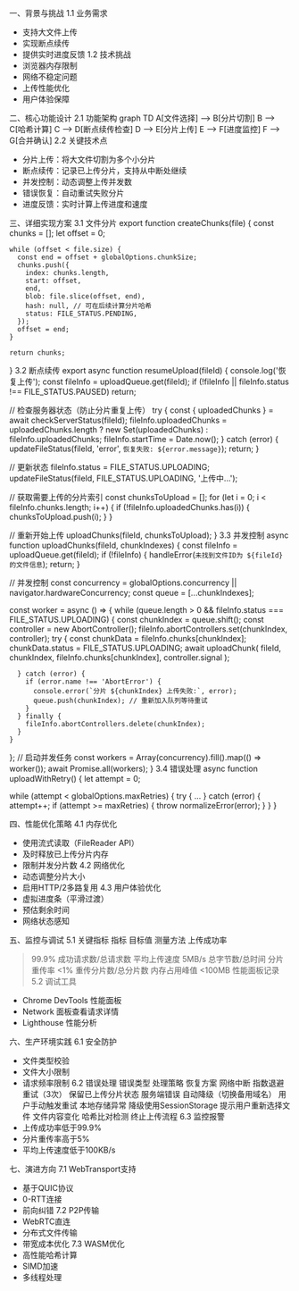 一、背景与挑战
1.1 业务需求
* 支持大文件上传
* 实现断点续传
* 提供实时进度反馈
1.2 技术挑战
* 浏览器内存限制
* 网络不稳定问题
* 上传性能优化
* 用户体验保障

二、核心功能设计
2.1 功能架构
graph TD
    A[文件选择] --> B[分片切割]
    B --> C[哈希计算]
    C --> D[断点续传检查]
    D --> E[分片上传]
    E --> F[进度监控]
    F --> G[合并确认]
2.2 关键技术点
* 分片上传：将大文件切割为多个小分片
* 断点续传：记录已上传分片，支持从中断处继续
* 并发控制：动态调整上传并发数
* 错误恢复：自动重试失败分片
* 进度反馈：实时计算上传进度和速度

三、详细实现方案
3.1 文件分片
export function createChunks(file) {
    const chunks = [];
    let offset = 0;
    
    while (offset < file.size) {
      const end = offset + globalOptions.chunkSize;
      chunks.push({
        index: chunks.length,
        start: offset,
        end,
        blob: file.slice(offset, end),
        hash: null, // 可在后续计算分片哈希
        status: FILE_STATUS.PENDING,
      });
      offset = end;
    }

    return chunks;
}
3.2 断点续传
export async function resumeUpload(fileId) {
  console.log('恢复上传');
  const fileInfo = uploadQueue.get(fileId);
  if (!fileInfo || fileInfo.status !== FILE_STATUS.PAUSED) return;

  // 检查服务器状态（防止分片重复上传）
  try {
    const { uploadedChunks } = await checkServerStatus(fileId);
    fileInfo.uploadedChunks = uploadedChunks.length ? new Set(uploadedChunks) : fileInfo.uploadedChunks;
    fileInfo.startTime = Date.now();
  } catch (error) {
    updateFileStatus(fileId, 'error', `恢复失败: ${error.message}`);
    return;
  }

  // 更新状态
  fileInfo.status = FILE_STATUS.UPLOADING;
  updateFileStatus(fileId, FILE_STATUS.UPLOADING, '上传中...');

  // 获取需要上传的分片索引
  const chunksToUpload = [];
  for (let i = 0; i < fileInfo.chunks.length; i++) {
    if (!fileInfo.uploadedChunks.has(i)) {
      chunksToUpload.push(i);
    }
  }

  // 重新开始上传
  uploadChunks(fileId, chunksToUpload);
}
3.3 并发控制
async function uploadChunks(fileId, chunkIndexes) {
  const fileInfo = uploadQueue.get(fileId);
  if (!fileInfo) {
    handleError(`未找到文件ID为 ${fileId} 的文件信息`);
    return;
  }

  // 并发控制
  const concurrency = globalOptions.concurrency || navigator.hardwareConcurrency;
  const queue = [...chunkIndexes];
  
  const worker = async () => {
    while (queue.length > 0 && fileInfo.status === FILE_STATUS.UPLOADING) {
      const chunkIndex = queue.shift();
      const controller = new AbortController();
      fileInfo.abortControllers.set(chunkIndex, controller);
      try {
        const chunkData = fileInfo.chunks[chunkIndex];
        chunkData.status = FILE_STATUS.UPLOADING;
        await uploadChunk(
          fileId,
          chunkIndex,
          fileInfo.chunks[chunkIndex],
          controller.signal
        );
        
      } catch (error) {
        if (error.name !== 'AbortError') {
          console.error(`分片 ${chunkIndex} 上传失败:`, error);
          queue.push(chunkIndex); // 重新加入队列等待重试
        }
      } finally {
        fileInfo.abortControllers.delete(chunkIndex);
      }
    }
  };
  // 启动并发任务
  const workers = Array(concurrency).fill().map(() => worker());
  await Promise.all(workers);
}
3.4 错误处理
async function uploadWithRetry() {
  let attempt = 0;

  while (attempt < globalOptions.maxRetries) {
    try {
      ...
    } catch (error) {
      attempt++;
      if (attempt >= maxRetries) {
        throw normalizeError(error);
      }
  }
}

四、性能优化策略
4.1 内存优化
* 使用流式读取（FileReader API）
* 及时释放已上传分片内存
* 限制并发分片数
4.2 网络优化
* 动态调整分片大小
* 启用HTTP/2多路复用
4.3 用户体验优化
* 虚拟进度条（平滑过渡）
* 预估剩余时间
* 网络状态感知

五、监控与调试
5.1 关键指标
指标
目标值
测量方法
上传成功率
>99.9%
成功请求数/总请求数
平均上传速度
>5MB/s
总字节数/总时间
分片重传率
<1%
重传分片数/总分片数
内存占用峰值
<100MB
性能面板记录
5.2 调试工具
* Chrome DevTools 性能面板
* Network 面板查看请求详情
* Lighthouse 性能分析

六、生产环境实践
6.1 安全防护
* 文件类型校验
* 文件大小限制
* 请求频率限制
6.2 错误处理
错误类型
处理策略
恢复方案
网络中断
指数退避重试（3次）
保留已上传分片状态
服务端错误
自动降级（切换备用域名）
用户手动触发重试
本地存储异常
降级使用SessionStorage
提示用户重新选择文件
文件内容变化
哈希比对检测
终止上传流程
6.3 监控报警
* 上传成功率低于99.9%
* 分片重传率高于5%
* 平均上传速度低于100KB/s

七、演进方向
7.1 WebTransport支持
* 基于QUIC协议
* 0-RTT连接
* 前向纠错
7.2 P2P传输
* WebRTC直连
* 分布式文件传输
* 带宽成本优化
7.3 WASM优化
* 高性能哈希计算
* SIMD加速
* 多线程处理